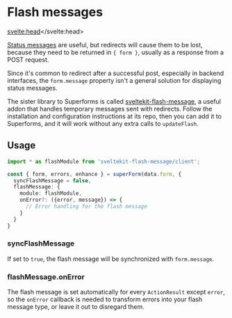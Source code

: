# Flash messages

<svelte:head><title>Integrate Superforms with sveltekit-flash-message</title></svelte:head>

[Status messages](/concepts/messages) are useful, but redirects will cause them to be lost, because they need to be returned in `{ form }`, usually as a response from a POST request.

Since it's common to redirect after a successful post, especially in backend interfaces, the `form.message` property isn't a general solution for displaying status messages.

The sister library to Superforms is called [sveltekit-flash-message](https://github.com/ciscoheat/sveltekit-flash-message), a useful addon that handles temporary messages sent with redirects. Follow the installation and configuration instructions at its repo, then you can add it to Superforms, and it will work without any extra calls to `updateFlash`.

## Usage

```ts
import * as flashModule from 'sveltekit-flash-message/client';

const { form, errors, enhance } = superForm(data.form, {
  syncFlashMessage = false,
  flashMessage: {
    module: flashModule,
    onError?: ({error, message}) => {
      // Error handling for the flash message
    }
  }
}
```

### syncFlashMessage

If set to `true`, the flash message will be synchronized with `form.message`.

### flashMessage.onError

The flash message is set automatically for every `ActionResult` except `error`, so the `onError` callback is needed to transform errors into your flash message type, or leave it out to disregard them.

